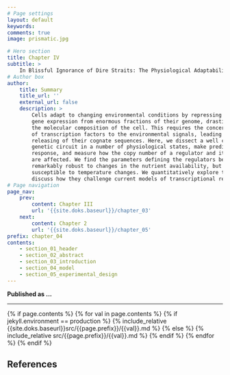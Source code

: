 ```yaml
---
# Page settings
layout: default
keywords:
comments: true
image: prismatic.jpg

# Hero section
title: Chapter IV
subtitle: > 
    In Blissful Ignorance of Dire Straits: The Physiological Adaptability of a Simple Genetic Circuit 
# Author box
author:
    title: Summary
    title_url: ''
    external_url: false
    description: >
        Cells adapt to changing environmental conditions by repressing or activating
        gene expression from enormous fractions of their genome, drastically changing
        the molecular composition of the cell. This requires the concerted adaptation
        of transcription factors to the environmental signals, leading to binding or
        releasing of their cognate sequences. Here, we dissect a well characterized
        genetic circuit in a number of physiological states, make predictions of the
        response, and measure how the copy number of a regulator and its gene target
        are affected. We find the parameters defining the regulators behavior are
        remarkably robust to changes in the nutrient availability, but are 
        susceptible to temperature changes. We quantitatively explore these two effects and
        discuss how they challenge current models of transcriptional regulation.
# Page navigation
page_nav:
    prev:
        content: Chapter III
        url: '{{site.doks.baseurl}}/chapter_03'
    next:
        content: Chapter 2
        url: '{{site.doks.baseurl}}/chapter_05'
prefix: chapter_04
contents:
    - section_01_header
    - section_02_abstract
    - section_03_introduction
    - section_04_model
    - section_05_experimental_design
---
```


**Published as ...**
<hr/>
{% if page.contents %}
{% for val in page.contents %}
{% if jekyll.environment == production %}
{% include_relative {{site.doks.baseurl}}src/{{page.prefix}}/{{val}}.md %}
{% else %}
{% include_relative src/{{page.prefix}}/{{val}}.md %}
{% endif %}
{% endfor %}
{% endif %}


## References